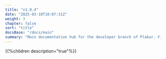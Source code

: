```yaml
---
title: "v1.0.4"
date: "2025-03-18T10:07:31Z"
weight: 3
chapter: false
sort: "title"
docsBase: "/docs/main"
summary: "Main documentation hub for the developer branch of Plakar. Find guides, references, and resources for developers working with Plakar."
---
```


{{%children description="true"%}}
